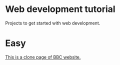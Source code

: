 # Web development tutorial

Projects to get started with web development.

# Easy
[This is a clone page of BBC website.](BBC_Clone)
